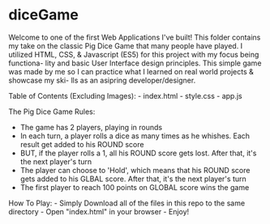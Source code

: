 # diceGame

Welcome to one of the first Web Applications I've built! This folder contains 
my take on the classic Pig Dice Game that many people have played. I utilized 
HTML, CSS, & Javascript (ES5) for this project with my focus being functiona-
lity and basic User Interface design principles. This simple game was made by
me so I can practice what I learned on real world projects & showcase my ski-
lls as an asipring developer/designer.  



Table of Contents (Excluding Images):
    - index.html 
    - style.css
    - app.js

The Pig Dice Game Rules:
- The game has 2 players, playing in rounds
- In each turn, a player rolls a dice as many times as he whishes. Each result get added to his ROUND score
- BUT, if the player rolls a 1, all his ROUND score gets lost. After that, it's the next player's turn
- The player can choose to 'Hold', which means that his ROUND score gets added to his GLBAL score. After that, it's the next player's turn
- The first player to reach 100 points on GLOBAL score wins the game

How To Play:
    - Simply Download all of the files in this repo to the same directory
    - Open "index.html" in your browser 
    - Enjoy!  

